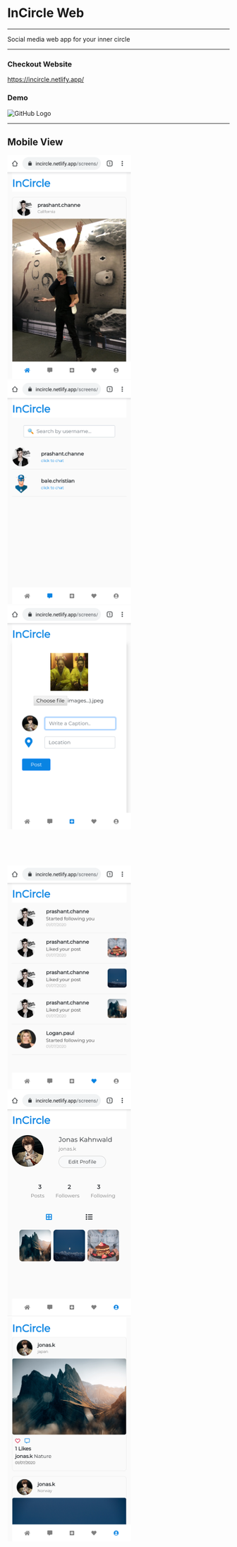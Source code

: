 # InCircle Web
---
Social media web app for your inner circle

---

### Checkout Website
https://incircle.netlify.app/

### Demo

![GitHub Logo](https://github.com/prashantchanne12/InCircle-Web/blob/master/screenshots/in.gif?raw=true)

---

## Mobile View

<p float="left">
  <img src="https://github.com/prashantchanne12/InCircle-Web/blob/master/screenshots/1.PNG" width="280" />
  &nbsp&nbsp&nbsp&nbsp
  <img src="https://github.com/prashantchanne12/InCircle-Web/blob/master/screenshots/2.PNG" width="280" />
  &nbsp&nbsp&nbsp&nbsp
  <img src="https://github.com/prashantchanne12/InCircle-Web/blob/master/screenshots/3.PNG" width="280" />
</p>
<br>
<br>
<br>
<p float="left">
  <img src="https://github.com/prashantchanne12/InCircle-Web/blob/master/screenshots/4.PNG" width="280" />
  &nbsp&nbsp&nbsp&nbsp
  <img src="https://github.com/prashantchanne12/InCircle-Web/blob/master/screenshots/5.PNG" width="280" />
  &nbsp&nbsp&nbsp&nbsp
  <img src="https://github.com/prashantchanne12/InCircle-Web/blob/master/screenshots/6.PNG" width="280" />
</p>




